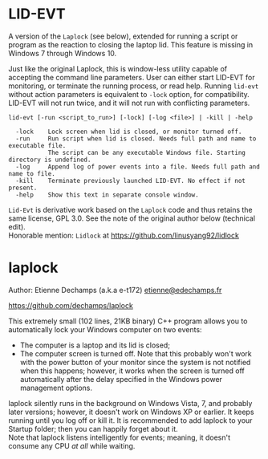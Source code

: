 LID-EVT
=======

A version of the `Laplock` (see below), extended for running a script or program as the reaction to closing the laptop lid. This feature is missing in Windows 7 through Windows 10.

Just like the original Laplock, this is window-less utility capable of accepting the command line parameters. User can either start LID-EVT for monitoring, or terminate the running process, or read help. Running `lid-evt` without action parameters is equivalent to `-lock` option, for compatibility.
LID-EVT will not run twice, and it will not run with conflicting parameters.

```
lid-evt [-run <script_to_run>] [-lock] [-log <file>] | -kill | -help

  -lock    Lock screen when lid is closed, or monitor turned off.
  -run     Run script when lid is closed. Needs full path and name to executable file.
           The script can be any executable Windows file. Starting directory is undefined.
  -log     Append log of power events into a file. Needs full path and name to file.
  -kill    Terminate previously launched LID-EVT. No effect if not present.
  -help    Show this text in separate console window.
```

`Lid-Evt` is derivative work based on the `Laplock` code and thus retains the same license, GPL 3.0. See the note of the original author below (technical edit).<br>
Honorable mention: `Lidlock` at https://github.com/linusyang92/lidlock

laplock
=======

Author: Etienne Dechamps (a.k.a e-t172) <etienne@edechamps.fr>

https://github.com/dechamps/laplock

This extremely small (102 lines, 21KB binary) C++ program allows you to automatically lock your Windows computer on two events:
 - The computer is a laptop and its lid is closed;
 - The computer screen is turned off. Note that this probably won't work with the power button of your monitor since the system is not notified when this happens; however, it works when the screen is turned off automatically after the delay specified in the Windows power management options.

laplock silently runs in the background on Windows Vista, 7, and probably later versions; however, it doesn't work on Windows XP or earlier. It keeps running until you log off or kill it. It is recommended to add laplock to your Startup folder; then you can happily forget about it.<br>
Note that laplock listens intelligently for events; meaning, it doesn't consume any CPU *at all* while waiting.
